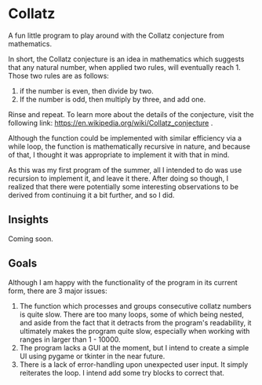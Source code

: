 # Collatz
A fun little program to play around with the Collatz conjecture from mathematics.

In short, the Collatz conjecture is an idea in mathematics which suggests that any natural number, when applied two rules, will eventually reach 1. Those two rules are as follows:
1) if the number is even, then divide by two.
2) If the number is odd, then multiply by three, and add one.

Rinse and repeat. To learn more about the details of the conjecture, visit the following link: https://en.wikipedia.org/wiki/Collatz_conjecture .

Although the function could be implemented with similar efficiency via a while loop, the function is mathematically recursive in nature, and because of that, I thought it was appropriate to implement it with that in mind.

As this was my first program of the summer, all I intended to do was use recursion to implement it, and leave it there. After doing so though, I realized that there were potentially some interesting observations to be derived from continuing it a bit further, and so I did.

## Insights
Coming soon.

## Goals
Although I am happy with the functionality of the program in its current form, there are 3 major issues:
1) The function which processes and groups consecutive collatz numbers is quite slow. There are too many loops, some of which being nested, and aside from the fact that it detracts from the program's readability, it ultimately makes the program quite slow, especially when working with ranges in larger than 1 - 10000.
2) The program lacks a GUI at the moment, but I intend to create a simple UI using pygame or tkinter in the near future.
3) There is a lack of error-handling upon unexpected user input. It simply reiterates the loop. I intend add some try blocks to correct that.
